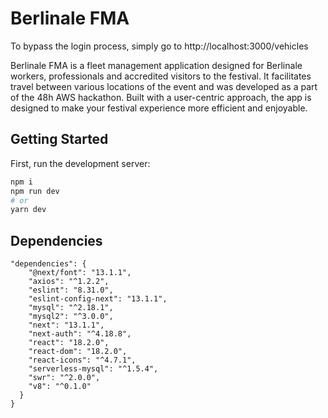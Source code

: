 # Berlinale FMA

To bypass the login process, simply go to http://localhost:3000/vehicles

Berlinale FMA is a fleet management application designed for Berlinale workers, professionals and accredited visitors to the festival. 
It facilitates travel between various locations of the event and was developed as a part of the 48h AWS hackathon. 
Built with a user-centric approach, the app is designed to make your festival experience more efficient and enjoyable.

## Getting Started

First, run the development server:

```bash
npm i
npm run dev
# or
yarn dev
```

## Dependencies

```
"dependencies": {
    "@next/font": "13.1.1",
    "axios": "^1.2.2",
    "eslint": "8.31.0",
    "eslint-config-next": "13.1.1",
    "mysql": "^2.18.1",
    "mysql2": "^3.0.0",
    "next": "13.1.1",
    "next-auth": "^4.18.8",
    "react": "18.2.0",
    "react-dom": "18.2.0",
    "react-icons": "^4.7.1",
    "serverless-mysql": "^1.5.4",
    "swr": "^2.0.0",
    "v8": "^0.1.0"
  }
}
```
